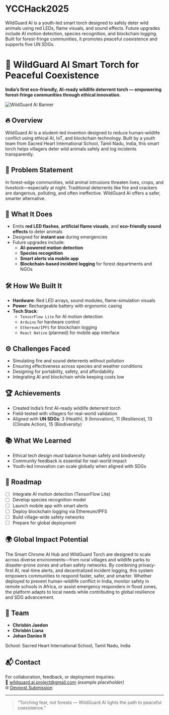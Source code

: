 # YCCHack2025
WildGuard AI is a youth-led smart torch designed to safely deter wild animals using red LEDs, flame visuals, and sound effects. Future upgrades include AI motion detection, species recognition, and blockchain logging. Built for forest-fringe communities, it promotes peaceful coexistence and supports five UN SDGs.
# 🌿 WildGuard AI Smart Torch for Peaceful Coexistence

**India’s first eco-friendly, AI-ready wildlife deterrent torch — empowering forest-fringe communities through ethical innovation.**

![WildGuard AI Banner](https://your-image-link-if-any.com)

## 🔥 Overview

WildGuard AI is a student-led invention designed to reduce human–wildlife conflict using ethical AI, IoT, and blockchain technology. Built by a youth team from Sacred Heart International School, Tamil Nadu, India, this smart torch helps villagers deter wild animals safely and log incidents transparently.

## 🌱 Problem Statement

In forest-edge communities, wild animal intrusions threaten lives, crops, and livestock—especially at night. Traditional deterrents like fire and crackers are dangerous, polluting, and often ineffective. WildGuard AI offers a safer, smarter alternative.

## 🚨 What It Does

- Emits **red LED flashes**, **artificial flame visuals**, and **eco-friendly sound effects** to deter animals
- Designed for **instant use** during emergencies
- Future upgrades include:
  - **AI-powered motion detection**
  - **Species recognition**
  - **Smart alerts via mobile app**
  - **Blockchain-based incident logging** for forest departments and NGOs

## 🛠️ How We Built It

- **Hardware**: Red LED arrays, sound modules, flame-simulation visuals
- **Power**: Rechargeable battery with ergonomic casing
- **Tech Stack**:
  - `TensorFlow Lite` for AI motion detection
  - `Arduino` for hardware control
  - `Ethereum/IPFS` for blockchain logging
  - `React Native` (planned) for mobile app interface

## ⚙️ Challenges Faced

- Simulating fire and sound deterrents without pollution
- Ensuring effectiveness across species and weather conditions
- Designing for portability, safety, and affordability
- Integrating AI and blockchain while keeping costs low

## 🏆 Achievements

- Created India’s first AI-ready wildlife deterrent torch
- Field-tested with villagers for real-world validation
- Aligned with **UN SDGs**: 3 (Health), 9 (Innovation), 11 (Resilience), 13 (Climate Action), 15 (Biodiversity)


## 📚 What We Learned

- Ethical tech design must balance human safety and biodiversity
- Community feedback is essential for real-world impact
- Youth-led innovation can scale globally when aligned with SDGs

## 🚀 Roadmap

- [ ] Integrate AI motion detection (TensorFlow Lite)
- [ ] Develop species recognition model
- [ ] Launch mobile app with smart alerts
- [ ] Deploy blockchain logging via Ethereum/IPFS
- [ ] Build village-wide safety networks
- [ ] Prepare for global deployment
## 🌍 Global Impact Potential

The Smart Chrome AI Hub and WildGuard Torch are designed to scale across diverse environments—from rural villages and wildlife parks to disaster-prone zones and urban safety networks. By combining privacy-first AI, real-time alerts, and decentralized incident logging, this system empowers communities to respond faster, safer, and smarter. Whether deployed to prevent human-wildlife conflict in India, monitor safety in remote schools in Africa, or assist emergency responders in flood zones, the platform adapts to local needs while contributing to global resilience and SDG advancement.
## 🤝 Team

- **Chrisbin Jaedon**
- **Chrisbin Liana**
- **Johan Danieo R**

School: Sacred Heart International School, Tamil Nadu, India  


## 📬 Contact

For collaboration, feedback, or deployment inquiries:  
📧 wildguard.ai.project@gmail.com *(example placeholder)*  
🌐 [Devpost Submission](https://youth-coders-hack.devpost.com)

---

> “Torching fear, not forests — WildGuard AI lights the path to peaceful coexistence.”
